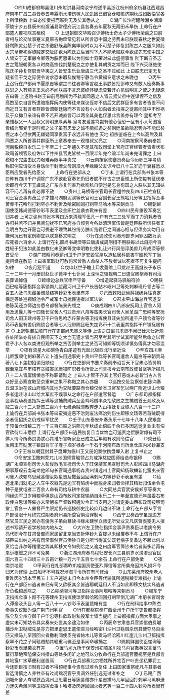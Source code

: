 <!-- { "loadSidebar": true } -->
　　○四川成都府郫县潼川州射洪县河南汝宁府遂平县浙江杭州府余杭县江西建昌府南丰广昌二县皆奏去年霖雨水涝伤稼人民饥困已借官仓粮赈济期秋成如数偿官各上所借粮数  上曰必俟奏报而赈则无及矣其悉从之
　　○湖广长沙府醴陵湘乡湘潭茶陵宁乡五县辰州府溆浦县常德府沅江县各奏去年夏秋无雨田禾旱伤  上命行在户部遣人覆视除其租税
　　○  上退朝御文华殿召少傅杨士奇太子少傅杨荣谕之曰前者相与论交阯事蹇义夏原吉拘牵常见若从所言恐中国之劳费未已朕观春秋之世夏徵舒弑陈灵公楚子讨之杀徵舒既县陈矣申叔时以为不可楚子即复封陈古人之服义如此  太宗皇帝初得黎贼定交阯即欲为陈氏立后当时下人不能承顺朕今欲成先志使中国之人皆安于无事曏令卿等为朕再思果以为何如士奇荣对曰此盛德事惟  陛下断自圣志古之荒服朝贡各以时商高宗伐荆楚既克之亦使复其朝贡之常而已  陛下兴灭继绝使陈氏子孙复修职贡华夷之人皆安生乐业唐虞三代之圣不过如此  上曰朕志已定无复疑者但干戈之际便令访求恐未暇及俟稍宁静当令黄福专意求之未晚也
　　○丙午  上召行在户部尚书夏原吉等谓之曰往者卿等言赵王事朕皆拒郤昨又有数人密奏斯事朕思之人有烦言王未必不闻朕虽不言恐彼终怀疑虑莫若开心见诚明言之使之无疑原吉曰善  上遂贻书赵王曰前高煦所为不轨其同恶之人皆云叔父府中连谋侄不之信及高煦至京自言所遣骆指挥阮内使等往来谋议侄亦不信后文武群臣多有言者皆置不问而近日又有言者群臣皆谓朝廷隐而不言设有小人如向者孟指挥之徒离间其中不惟祸及于众抑且亲谊有乖不若开诚直言可以两全其美也侄思此言盖亦有理今  皇祖考至亲惟叔父一人且叔父贤明忠厚素与  皇考友爱甚笃岂有他心但恐一旦有小人苟图富贵结为邪党于是时叔之父子虽有忠爱之诚不能抑遏之矣朝廷虽欲隐忍势亦不能已矣侄之本心但欲两无嫌疑同享贵富于永远非有他也  天地  祖宗鉴临在上今以高煦及其同恶之人所首事并群臣所上章奏奉去一观惟叔父亮之
　　○河南按察司奏前奉旨河南税粮自永乐二十年至二十二年逋久不足其布政司堂上官府正官经管者皆责状布政司首领官及府佐以下并州县官吏皆杖一百限半年完今踰半年尚未完请罪之  上曰税粮不完盖由民力艰难再限半年责完
　　○云南按察使蹇贤奏臣今历职三年考绩称职例应请受本身诰命于封赠父母则须九年缘臣父友谅今已八十三岁迫于衰暮愿以臣所应受者先给臣父
　　上命行在吏部从之
　　○丁未  上谓行在兵部尚书张本等曰昨有四川千户调除广东不欲赴官奏乞仍旧者朕不许古之忠臣惟上所使每有征伐奉命即行今天下无虞调之广东亦复何害乃欲徇私自便岂是忘身徇国之人朕以其无知姑容不问若再有此必罪不赦
　　○贵州上马桥等长官司长官程仲良及四川石柱宣抚司土官佥事冉茂兰子才雄马湖府泥溪等长官司土官副长官王熊哈儿分等卫指挥佥事苦赤不花哈烈打剌罕亦不剌忻及哈密回回打剌罕马哈木等来朝贡马
　　○赐朝鲜国使臣韩尚德等钞彩币表里及金织纻丝袭衣靴袜有差
　　○四川民有重役军奏乞归并者  上可之谕尚书张本等曰近来清理军伍凡一户有充二三处军而丁力消耗者皆许归并若不归并民间勾扰不已官府亦自烦劳今各处清理军伍皆是廷臣朕所信任者正当明白为之开豁岂可畏避不理致其纷纷劳朕听览君臣之间诚心相与但须务实勿用自嫌何况已有定例卿宜以朕意移文喻之
　　○行在通政使司奏刑部岁问罪囚数万余应死者六百余人  上谓行在礼部尚书胡濙等曰唐虞成周刑措不用朕每以此自期今百姓轻于犯法如此盖由教化未至卿等宜申明教化使礼让兴行风俗淳美庶几有成濙等顿首受命
　　○湖广按察司奏蕲州卫千户罗安毁官屋以造私居科歛害军殴死军丁当提问缘在赦前  上曰害军取财可赦何常曾赦人命杀人不赦者诚以死者不可复生提问如律
　　○夜月犯平道
　　○戊申赵世子瞻土□犮薨赡土□犮赵王高燧长子永乐二十二年十一月册封赵世子薨年十七讣闻  上深悼之辍视朝二日遣官赐祭命有司治丧葬谥悼僖
　　○敕缘边总兵官申严守备
　　○增造起驿马驿船符验
　　○赐狭西巴哇等簇指挥佥事锁南儿监藏河州卫千户长吉帖木岷州卫等处剌麻班丹领占等二百五人及乌思藏番僧章结等钞彩币表里有差
　　○己酉敕阳武侯薛禄统兵往真定保定等处巡视城池令严戒军士毋扰民违者以军法论
　　○召永平山海总兵官遂安伯陈英还京师边务悉令都督陈景先领之
　　○庚戌赐四川八郎安抚司土官舍人阿用及思曩儿等十四簇长官舍人勺亚贵州八舟等蛮夷长官司舍人吴革湖广忠峒等安抚司舍人田正建州等卫千户伯思哈赤斤蒙古等卫指挥使且旺失加所遣千户锁合者等钞彩币表里有差仍赐锁合者等七人冠带赐且旺失加彩币十二表里其指挥千户镇抚赐有差
○  上退朝御左顺门行在吏部尚忠蹇义等侍  上语之曰诏书求贤不闻已仕未仕近观各处所举亦有拔自民间天下之大岂无遗才皆当召至考其所学试其所能然后命之以官君子小人各以类进但观所举之贤否则举主之贤否可知卿等切须详慎务得真才勿容滥举　　
○夜有流星大如碗色青白尾迹有光起北极西北行至近浊
　　○辛亥四川麻儿咂簇顺化剌麻著八让卜遣头目通事完卜贵州平伐等长官司遣舍人庭白等来朝贡马著八让卜盖初招谕归顺也
　　○行在吏部尚书蹇义奏前奉诏旨天下官未必皆贤朝觐至京宜与审核有贪赃害民庸猥旷职者令所管上司具报今云南布政使曾坚等所报凡八十二人皆庸懦懒怠不称职请黜之  上曰人才智不齐其上官好恶或未必皆当古人言众好恶必察宜取至京重审之果不称黜之其心亦服
　　○巡按交阯监察御史陈汭奏丘温卫治在谅山府城内其地为交阯要路而仓粮仅给本卫官军乞以两广附近谅山仓粮多者运赴谅山以给大军庶不误事从之命行在户部遣官督运
　　○广东都司都指挥佥事程玚奏遣指挥王瑀等追捕黎贼兵至金鸡岭贼率众拒敌败之生擒贼首王观政及从贼二百六十二人斩首二百六十七级余贼溃散奔走入山招抚复业黎人八百一十二户  上谕行在兵部尚书张本等曰蛮夷造恶不治则废法痛治则伤生即移文玚等若首贼既得余者但招抚之仍戒纵军扰民
　　○壬子山东泰安州奏永乐十七年十八年人民艰食于预备仓借粮二万一千三百石赈之洪熙元年秋成止偿四千余石多因逃徙复业未有偿官欲待年丰悉偿  上谓行在户部臣曰逃民初复且当优恤岂可遽责之偿朕常虑有司不体人情今所奏良协朕心其准所言听家业已成之后年榖有收则令偿官
　　○癸丑给汝南王有勋庶子镇国将军子墐子壛岁禄各一千石于河南布政司所隶仓库内米钞兼支
　　○宁王权以朝廷封其子盘熚为临川王又册妃奏欲携盘熚入谢  上复书止之
　　○命安定卫撒剌秃兀儿地国师赏触领占为戒净慈应国师给诰命银印
　　○赐湖广永顺宣慰司舍人彭俊散毛宣抚司舍人于旺保靖军民宣慰司舍人彭顺四川马湖府把事蔡珵云南马龙他郎甸长官司通事杨森贵州镇远州土官同知杨政麟新化蛮夷长官司舍人欧赖乌思藏番僧汝奴星吉及撒蓝回回满剌阿力等钞彩币表里有差
　　○给迤北来归就屯之人车牛农器先是边军有陷虏中而脱身来归者命择其精壮归伍余令屯种于是就屯者二百余人命有司给与耕牛农器
　　○大同总兵官武安侯郑亨等奏大同缘边军卫岁用粮草俱是山西布政司定拨输纳自永乐二十一年至宣德元年虽委右布政使白思谦等催办未常躬亲严督致积逋欠今正当支用之时请定委山西布政司按察司堂上官各一人催督严主限期仍令巡按御史比较庶几边储不缺  上命行在户部从亨言户部请限十月终完过期者府州县所委官俱治罪制可
　　○西宁卫奏西宁虽是边方然官员军民之家亦有俊秀子弟向慕读书缘未建学立师无所受业又凡庆贺表笺无人撰述书写请开设学校如内地从之
　　○大兴左卫致仕指挥佥事尹贵奏臣以老病令男亮代职今在甘肃备御而家属留北京当支折俸钞九百锭以未经覆奏不与  上谓行在户部臣曰出纳之吝有司常事然官员俸钞自是分所当得其父既老病子复备边不赖此何以资给岂非尔等稽缓之弊其即移文令如例给之又谕之曰度军官俸钞未给者尚多若再有来诉稽缓之罪不可免矣
　　○浙江湖州府奏乌程归安长兴三县前岁水涝渰没官民田六百三十四顷三十五亩计粮一万六千五百七十余石  上命行在户部免徵
　　○夜南京地震
　　○甲寅行在礼部奏昨爪哇国贡使亚烈郭信等言所乘舟因海风损坏今归乞为修理  上曰船坏不可载况涉海乎令所在有司修治
　　○山东莱州府胶州老人奏昨因岁饥本里民五十五户逃徙未归今本州令臣等代输其所逋税粮实难措办  上谕行在户部臣曰逃者未归有司又欲驱其余皆逃耶朝廷用人不当如此即移文核实凡逃者所负税粮悉除之
　　○乙卯纳邻河等卫指挥佥事阿塔哈等来朝贡马
　　○赐东宁卫指挥佥事卜颜不花等建州卫指挥使琐罗斡哈密回回打剌罕倒兀湖广木册长官司舍人谭豪及头目人等一百八十一人钞彩币表里氊帽有差
　　○行在刑科给事中陈杰奏事失仪黜为湖广荆门州判官
　　○行在都察院奏广西全州千户所军吏告都指挥陈全及全州守御千户毕忠等科歛取财私役军士皆当提问  上曰都指挥方面大臣事之虚实未可知姑令具实奏来处置其余逮治如律
　　○丙辰命甘肃总兵官崇信伯费瓛捕沙州卫鞑贼先是亦力把里歪思王遣使进马经哈密川沙州卫鞑贼杀伤其使夺马百余匹又撒马儿罕回回火者撒剌同使臣完者帖木儿等贡马经哈密川红崖儿沙州卫都指挥察罕不花之子同鞑贼劫其辎重马骡至是事闻命瓛捕之
　　○赐朝鲜国使臣崔询等钞彩币表里袭衣有差
　　○置马坊九所于保安州初顺圣川牧马内官撒英奴言畜马蕃衍草地窄隘保安州搢山等处多闲旷之地可以分牧命行在兵部遣官覆视至是兵部言其地宽广水草便利遂置焉
　　○行在兵部奏北京牺牲所养牲百户叶贵坐私罪罚工今还职臣按旧制有过者不得预祀事今贵有过难令复任  上曰国家重祭祀凡与其事者皆选清慎之人养牲卒有过尚黜况官乎贵调外任别选无过者补之
　　○丁巳赐广西泗城州舍人岑聪狭西洮州卫思曩日等簇番僧亦什星吉撒马儿罕回回打剌罕马黑麻迭力迷失希滩河等卫指挥佥事卜哈塔及肉迷回回火者乞等一百二十四人钞彩币表里有差
